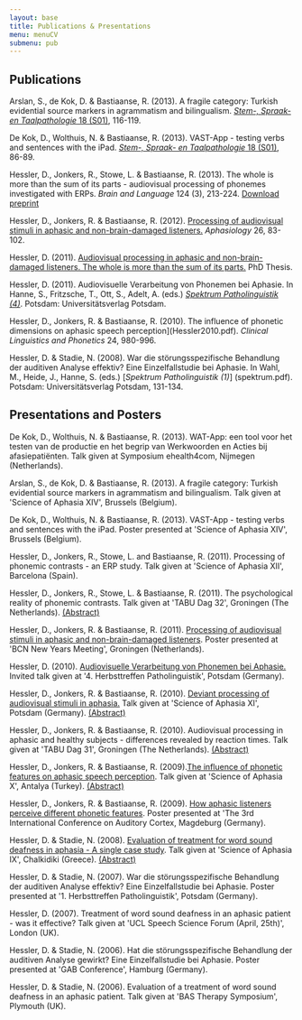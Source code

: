 ```yaml
---
layout: base
title: Publications & Presentations
menu: menuCV
submenu: pub
---
```



Publications 
------------
Arslan, S., de Kok, D. & Bastiaanse, R. (2013). A fragile category: Turkish evidential source
markers in agrammatism and bilingualism. [*Stem-, Spraak- en Taalpathologie* 18 (S01)](http://rjh.ub.rug.nl/sstp/article/view/11250/8753), 116-119.

De Kok, D., Wolthuis, N. & Bastiaanse, R. (2013). VAST-App - testing verbs and sentences with
the iPad. [*Stem-, Spraak- en Taalpathologie* 18 (S01)](http://rjh.ub.rug.nl/sstp/article/view/11250/8753), 86-89.

Hessler, D., Jonkers, R., Stowe, L. & Bastiaanse,
R. (2013). The whole is more than the sum of its parts - audiovisual processing of phonemes investigated with ERPs.
*Brain and Language* 124 (3), 213-224. [Download preprint](Hessler2013.pdf)

Hessler, D., Jonkers, R. & Bastiaanse,
R. (2012). [Processing of audiovisual
stimuli in aphasic and non-brain-damaged listeners.](http://www.tandfonline.com/doi/abs/10.1080/02687038.2011.608840)
*Aphasiology* 26, 83-102.

Hessler, D. (2011). [Audiovisual processing in aphasic and non-brain-damaged listeners. The whole is more than the sum of its parts.](http://irs.ub.rug.nl/ppn/338802789) PhD Thesis. 

Hessler, D. (2011). Audiovisuelle Verarbeitung von Phonemen bei
Aphasie. In Hanne, S., Fritzsche, T., Ott, S., Adelt, A. (eds.) [*Spektrum Patholinguistik (4)*](http://opus.kobv.de/ubp/volltexte/2011/5314/pdf/spath04.pdf). Potsdam: Universitätsverlag Potsdam.

Hessler, D., Jonkers, R. & Bastiaanse,
R. (2010). The influence of phonetic dimensions on aphasic speech
perception](Hessler2010.pdf).
*Clinical Linguistics and Phonetics* 24, 980-996.

Hessler, D. & Stadie, N. (2008). War die st&ouml;rungsspezifische
Behandlung der auditiven Analyse effektiv? Eine Einzelfallstudie bei
Aphasie. In Wahl, M., Heide, J., Hanne, S. (eds.) [*Spektrum
Patholinguistik (1)*] (spektrum.pdf). Potsdam: Universit&auml;tsverlag
Potsdam, 131-134.

Presentations and Posters
--------------------------

De Kok, D., Wolthuis, N. & Bastiaanse, R. (2013). WAT-App: een tool voor het testen van de productie en het begrip van Werkwoorden en Acties bij afasiepati&euml;nten. Talk given at Symposium ehealth4com, Nijmegen (Netherlands).

Arslan, S., de Kok, D. & Bastiaanse, R. (2013). A fragile category: Turkish evidential source
markers in agrammatism and bilingualism. Talk given at 'Science of Aphasia XIV', Brussels (Belgium).

De Kok, D., Wolthuis, N. & Bastiaanse, R. (2013). VAST-App - testing verbs and sentences with
the iPad. Poster presented at 'Science of Aphasia XIV', Brussels (Belgium).

Hessler, D., Jonkers, R., Stowe, L. and Bastiaanse, R. (2011). Processing of phonemic contrasts - an ERP study. Talk given at 'Science of Aphasia XII', Barcelona (Spain). 

Hessler, D., Jonkers, R., Stowe, L. & Bastiaanse, R. (2011). 
The psychological reality of phonemic
contrasts. Talk given at 'TABU Dag 32', Groningen (The
Netherlands). [(Abstract)](AbTabu2011.pdf)

Hessler, D., Jonkers, R. & Bastiaanse, R. (2011). [Processing of audiovisual stimuli in aphasic and
non-brain-damaged listeners](BCN2011.pdf). Poster
presented at 'BCN New Years Meeting', Groningen (Netherlands).

Hessler, D. (2010). [Audiovisuelle Verarbeitung von Phonemen bei
Aphasie.](Herbsttreffen2010.pdf) Invited talk given at '4. Herbsttreffen
Patholinguistik', Potsdam (Germany).

Hessler, D., Jonkers, R. & Bastiaanse, R. (2010). [Deviant processing
of audiovisual stimuli in aphasia.](soa2010.pdf) Talk given at
'Science of Aphasia XI', Potsdam
(Germany). [(Abstract)](AbSoa2010.pdf)

Hessler, D., Jonkers, R. & Bastiaanse, R. (2010). Audiovisual
processing in aphasic and healthy subjects - differences revealed by
reaction times. Talk given at 'TABU Dag 31', Groningen (The
Netherlands). [(Abstract)](AbTabu2010.pdf)

Hessler, D., Jonkers, R. & Bastiaanse, R. (2009).[The influence of
phonetic features on aphasic speech perception](Soa2009.pdf). Talk
given at 'Science of Aphasia X', Antalya
(Turkey). [(Abstract)](AbSoa2009.pdf)

Hessler, D., Jonkers, R. & Bastiaanse, R. (2009). [How aphasic
listeners perceive different phonetic features](AudCortex.pdf). Poster
presented at 'The 3rd International Conference on Auditory Cortex,
Magdeburg (Germany).

Hessler, D. & Stadie, N. (2008). [Evaluation of treatment for word
sound deafness in aphasia - A single case study](Soa2008.pdf). Talk
given at 'Science of Aphasia IX', Chalkidiki
(Greece). [(Abstract)](AbSoa2008.pdf)

Hessler, D. & Stadie, N. (2007). War die st&ouml;rungsspezifische
Behandlung der auditiven Analyse effektiv? Eine Einzelfallstudie bei
Aphasie. Poster presented at '1. Herbsttreffen Patholinguistik',
Potsdam (Germany).

Hessler, D. (2007). Treatment of word sound deafness in an aphasic
patient - was it effective? Talk given at 'UCL Speech Science Forum
(April, 25th)', London (UK).

Hessler, D. & Stadie, N. (2006). Hat die st&ouml;rungsspezifische
Behandlung der auditiven Analyse gewirkt? Eine Einzelfallstudie bei
Aphasie. Poster presented at 'GAB Conference', Hamburg (Germany).

Hessler, D. & Stadie, N. (2006). Evaluation of a treatment of word
sound deafness in an aphasic patient. Talk given at 'BAS Therapy
Symposium', Plymouth (UK).
